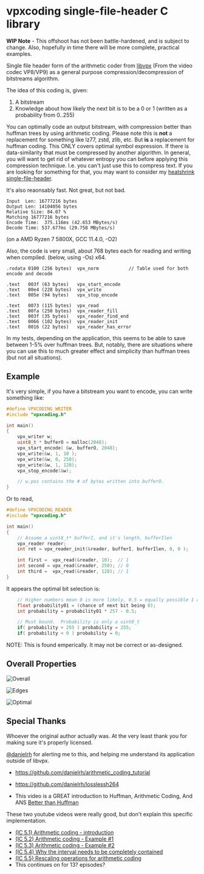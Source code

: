 # vpxcoding single-file-header C library

**WIP Note** - This offshoot has not been battle-hardened, and is subject to change.  Also, hopefully in time there will be more complete, practical examples.

Single file header form of the arithmetic coder from [libvpx](https://github.com/webmproject/libvpx) (From the video codec VP8/VP9) as a general purpose compression/decompression of bitstreams algorithm.

The idea of this coding is, given:

1. A bitstream
2. Knowledge about how likely the next bit is to be a 0 or 1 (written as a probability from 0..255)

You can optimally code an output bitstream, with compression better than huffman trees by using arithmetic coding.  Please note this is **not** a replacement for something like lz77, zstd, zlib, etc.  But **is** a replacement for huffman coding.  This ONLY covers optimal symbol expression.  If there is data-similarity that must be compressed by another algorithm.  In general, you will want to get rid of whatever entropy you can before applying this compression technique. I.e. you can't just use this to compress text.  If you are looking for something for that, you may want to consider my [heatshrink single-file-header](https://github.com/cnlohr/heatshrink-sfh).

It's also reaonsably fast. Not great, but not bad.

```
Input  Len: 16777216 bytes
Output Len: 14104056 bytes
Relative Size: 84.07 %
Matching 16777216 bytes
Encode Time:  375.116ms (42.653 MBytes/s)
Decode Time: 537.677ms (29.758 MBytes/s)
```
(on a AMD Ryzen 7 5800X, GCC 11.4.0, -O2) 

Also, the code is very small, about 768 bytes each for reading and writing when compiled. (below, using -Os) x64.
```
.rodata	0100 (256 bytes)  vpx_norm           // Table used for both encode and decode

.text	003f (63 bytes)   vpx_start_encode
.text	00e4 (228 bytes)  vpx_write
.text	005e (94 bytes)   vpx_stop_encode

.text	0073 (115 bytes)  vpx_read
.text	00fa (250 bytes)  vpx_reader_fill
.text	003f (35 bytes)   vpx_reader_find_end
.text	0066 (102 bytes)  vpx_reader_init
.text	0016 (22 bytes)   vpx_reader_has_error
```

In my tests, depending on the application, this seems to be able to save between 1-5% over huffman trees.  But, notably, there are situations where you can use this to much greater effect and simplicity than huffman trees (but not all situations).

## Example

It's very simple, if you have a bitstream you want to encode, you can write something like:

```c
#define VPXCODING_WRITER
#include "vpxcoding.h"

int main()
{
	vpx_writer w;
	uint8_t * bufferO = malloc(2048);
	vpx_start_encode( &w, bufferO, 2048);
	vpx_write(&w, 1, 10 );
	vpx_write(&w, 0, 250);
	vpx_write(&w, 1, 128);
	vpx_stop_encode(&w);

	// w.pos contains the # of bytes written into bufferO.
}
```

Or to read, 
```c
#define VPXCODING_READER
#include "vpxcoding.h"

int main()
{
	// Assume a uint8_t* bufferI, and it's length, bufferIlen
	vpx_reader reader;
	int ret = vpx_reader_init(&reader, bufferI, bufferIlen, 0, 0 );

	int first =  vpx_read(&reader, 10);  // 1
	int second = vpx_read(&reader, 250); // 0
	int third =  vpx_read(&reader, 128); // 1
}
```


It appears the optimal bit selection is:

```c
	// Higher numbers mean 0 is more likely, 0.5 = equally possible 1 and 0.
	float probability01 = (chance of next bit being 0);
	int probability = probability01 * 257 - 0.5;

	// Must bound.  Probability is only a uint8_t
	if( probability > 255 ) probability = 255;
	if( probability < 0 ) probability = 0;
```

NOTE: This is found emperically.  It may not be correct or as-designed.


## Overall Properties

![Overall](https://github.com/user-attachments/assets/55d98d1d-9fc9-4bb2-a436-16dd0fbc603d)

![Edges](https://github.com/user-attachments/assets/c18f296a-d2af-4d7d-84a3-ef145f01a66c)

![Optimal](https://github.com/user-attachments/assets/d2315457-68a6-460e-aaa2-73ba25c0b0aa)


## Special Thanks


Whoever the original author actually was.  At the very least thank you for making sure it's properly licensed.

[@danielrh](https://github.com/danielrh) for alerting me to this, and helping me understand its application outside of libvpx.
 * https://github.com/danielrh/arithmetic_coding_tutorial 
 * https://github.com/danielrh/losslessh264

 * This video is a GREAT introduction to Huffman, Arithmetic Coding, And ANS [Better than Huffman](https://www.youtube.com/watch?v=RFWJM8JMXBs)

These two youtube videos were really good, but don't explain this specific implementation.
 * [(IC 5.1) Arithmetic coding - introduction](https://www.youtube.com/watch?v=ouYV3rBtrTI)
 * [(IC 5.2) Arithmetic coding - Example #1](https://www.youtube.com/watch?v=7vfqhoJVwuc)
 * [(IC 5.3) Arithmetic coding - Example #2](https://www.youtube.com/watch?v=CXCWQy9N2ag)
 * [(IC 5.4) Why the interval needs to be completely contained](https://www.youtube.com/watch?v=jHS8-rmEo5k)
 * [(IC 5.5) Rescaling operations for arithmetic coding](https://www.youtube.com/watch?v=t8_198HHSfI)
 * This continues on for 13? episodes?


